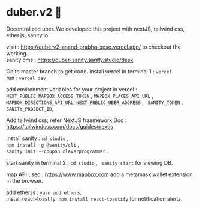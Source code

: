 # duber.v2 🚕
Decentralized uber. We developed this project with nextJS, tailwind css, ether.js, sanity.io

visit : https://duberv2-anand-prabha-bose.vercel.app/ to checkout the working.\
sanity cms : https://duber-sanity.sanity.studio/desk

Go to master branch to get code.
install vercel in terminal 1 : ```vercel```\
run : ```vercel dev```

add environment variables for your project in vercel : ```NEXT_PUBLIC_MAPBOX_ACCESS_TOKEN``` ,  ``` MAPBOX_PLACES_API_URL ``` , ``` MAPBOX_DIRECTIONS_API_URL```,  ``` NEXT_PUBLIC_UBER_ADDRESS ``` , ``` SANITY_TOKEN``` , ``` SANITY_PROJECT_ID```,

Add tailwind css, refer NextJS fraamework Doc : https://tailwindcss.com/docs/guides/nextjs

install sanity :
```cd studio``` ,\
```npm install -g @sanity/cli``` ,\
```sanity init --coupon cleverprogrammer``` .

start sanity in terminal 2 : ```cd studio``` , ``` sanity start``` for viewing DB.

map API used : https://www.mapbox.com 
add a metamask wallet extension in the browser.

add ether.js : ```yarn add ethers```. \
install react-toastify :```npm install react-toastify``` for notification alerts.














